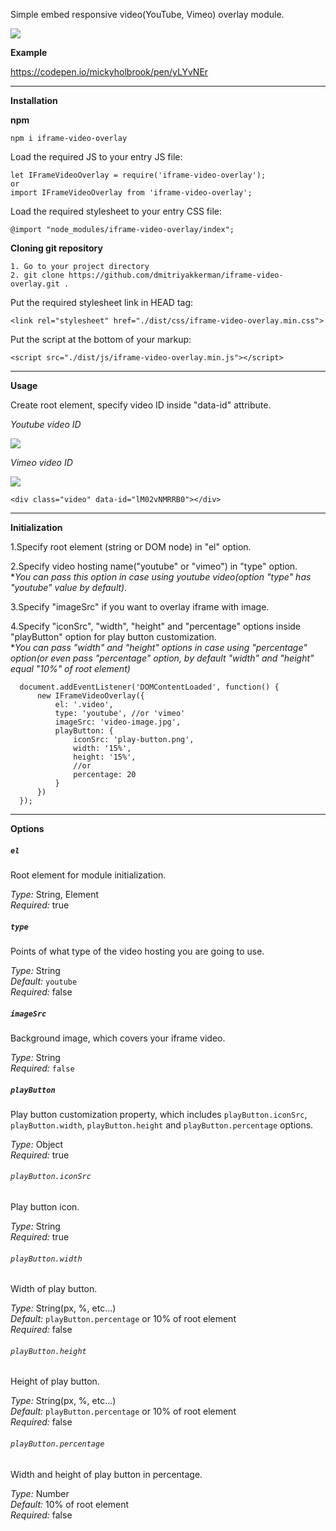 Simple embed responsive video(YouTube, Vimeo) overlay module. 

<img src="https://raw.githubusercontent.com/dmitriyakkerman/iframe-video-overlay/master/docs-images/presentation.gif">

**Example**

https://codepen.io/mickyholbrook/pen/yLYvNEr

------

**Installation**

**npm**

    npm i iframe-video-overlay
    
Load the required JS to your entry JS file:
    
    let IFrameVideoOverlay = require('iframe-video-overlay');   
    or    
    import IFrameVideoOverlay from 'iframe-video-overlay';
    
Load the required stylesheet to your entry CSS file:

    @import "node_modules/iframe-video-overlay/index";
    
**Cloning git repository**

    1. Go to your project directory
    2. git clone https://github.com/dmitriyakkerman/iframe-video-overlay.git .
  
  Put the required stylesheet link in HEAD tag:
  
    <link rel="stylesheet" href="./dist/css/iframe-video-overlay.min.css">
     
    
  Put the script at the bottom of your markup: 

    <script src="./dist/js/iframe-video-overlay.min.js"></script>    
   
------    
 
**Usage**
     
Create root element, specify video ID inside "data-id" attribute. 

_Youtube video ID_

<img src="https://raw.githubusercontent.com/dmitriyakkerman/iframe-video-overlay/master/docs-images/image3.png">


_Vimeo video ID_


<img src="https://raw.githubusercontent.com/dmitriyakkerman/iframe-video-overlay/master/docs-images/image4.png">
          
    <div class="video" data-id="lM02vNMRRB0"></div>
 
------
         
**Initialization**

1.Specify root element (string or DOM node) in "el" option. 
 
2.Specify video hosting name("youtube" or "vimeo") in "type" option.   
*_You can pass this option in case using youtube video(option "type" has "youtube" value by default)._

3.Specify "imageSrc" if you want to overlay iframe with image.

4.Specify "iconSrc", "width", "height" and "percentage" options inside "playButton" option for play button customization.  
*_You can pass "width" and "height" options in case using "percentage" option(or even pass "percentage" option, by default "width" and "height" equal "10%" of root element)_
 
      document.addEventListener('DOMContentLoaded', function() {
          new IFrameVideoOverlay({
              el: '.video',
              type: 'youtube', //or 'vimeo'
              imageSrc: 'video-image.jpg',
              playButton: {
                  iconSrc: 'play-button.png',
                  width: '15%',
                  height: '15%',
                  //or
                  percentage: 20
              }
          })
      });

------

**Options**

##### `el`
Root element for module initialization.

*Type:* String, Element  
*Required:* true

##### `type`
Points of what type of the video hosting you are going to use.

*Type:* String  
*Default:* `youtube`  
*Required:* false

##### `imageSrc`
Background image, which covers your iframe video.

*Type:* String   
*Required:* `false` 

##### `playButton`
Play button customization property, which includes `playButton.iconSrc`, `playButton.width`, `playButton.height` and `playButton.percentage` options.

*Type:* Object   
*Required:* true

###### `playButton.iconSrc`
Play button icon.

*Type:* String   
*Required:* true

###### `playButton.width`
Width of play button.

*Type:* String(px, %, etc...)   
*Default:* `playButton.percentage` or 10% of root element  
*Required:* false

###### `playButton.height`
Height of play button.

*Type:* String(px, %, etc...)     
*Default:* `playButton.percentage` or 10% of root element  
*Required:* false

###### `playButton.percentage`
Width and height of play button in percentage. 

*Type:* Number   
*Default:* 10% of root element  
*Required:* false